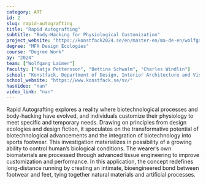 ```yaml
---
category: ART
id: 2
slug: rapid-autografting
title: "Rapid Autografting"
subtitle: "Body-Hacking for Physiological Customization"
project_website: "https://konstfack2024.se/en/master-en/ma-de-en/wolfgang-laimer/"
degree: "MFA Design Ecologies"
course: "Degree Work"
ay: "2024"
team: ["Wolfgang Laimer"]
faculty: ["Katja Pettersson", "Bettina Schwalm", "Charles Windlin"]
school: "Konstfack, Department of Design, Interior Architecture and Visual Communication, Stockholm, Sweden"
school_website: "https://www.konstfack.se/sv/"
hasVideo: "nan"
video_link: "nan"
---
```


Rapid Autografting explores a reality where biotechnological processes and body-hacking have evolved, and individuals customize their physiology to meet specific and temporary needs. Drawing on principles from design ecologies and design fiction, it speculates on the transformative potential of biotechnological advancements and the integration of biotechnology into sports footwear. This investigation materializes in possibility of a growing ability to control human’s biological conditions. The wearer’s own biomaterials are processed through advanced tissue engineering to improve customization and performance. In this application, the concept redefines long-distance running by creating an intimate, bioengineered bond between footwear and feet, tying together natural materials and artificial processes.
